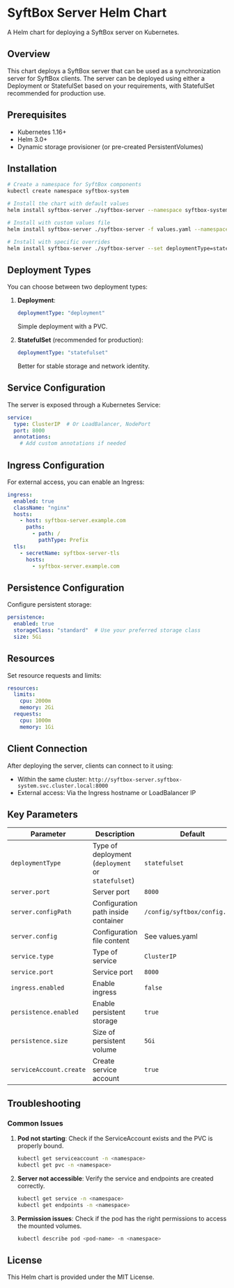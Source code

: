 # SyftBox Server Helm Chart

A Helm chart for deploying a SyftBox server on Kubernetes.

## Overview

This chart deploys a SyftBox server that can be used as a synchronization server for SyftBox clients. The server can be deployed using either a Deployment or StatefulSet based on your requirements, with StatefulSet recommended for production use.

## Prerequisites

- Kubernetes 1.16+
- Helm 3.0+
- Dynamic storage provisioner (or pre-created PersistentVolumes)

## Installation

```bash
# Create a namespace for SyftBox components
kubectl create namespace syftbox-system

# Install the chart with default values
helm install syftbox-server ./syftbox-server --namespace syftbox-system

# Install with custom values file
helm install syftbox-server ./syftbox-server -f values.yaml --namespace syftbox-system

# Install with specific overrides
helm install syftbox-server ./syftbox-server --set deploymentType=statefulset --set persistence.size=10Gi
```

## Deployment Types

You can choose between two deployment types:

1. **Deployment**:
   ```yaml
   deploymentType: "deployment"
   ```
   
   Simple deployment with a PVC.

2. **StatefulSet** (recommended for production):
   ```yaml
   deploymentType: "statefulset"
   ```
   
   Better for stable storage and network identity.

## Service Configuration

The server is exposed through a Kubernetes Service:

```yaml
service:
  type: ClusterIP  # Or LoadBalancer, NodePort
  port: 8000
  annotations:
    # Add custom annotations if needed
```

## Ingress Configuration

For external access, you can enable an Ingress:

```yaml
ingress:
  enabled: true
  className: "nginx"
  hosts:
    - host: syftbox-server.example.com
      paths:
        - path: /
          pathType: Prefix
  tls:
    - secretName: syftbox-server-tls
      hosts:
        - syftbox-server.example.com
```

## Persistence Configuration

Configure persistent storage:

```yaml
persistence:
  enabled: true
  storageClass: "standard"  # Use your preferred storage class
  size: 5Gi
```

## Resources

Set resource requests and limits:

```yaml
resources:
  limits:
    cpu: 2000m
    memory: 2Gi
  requests:
    cpu: 1000m
    memory: 1Gi
```

## Client Connection

After deploying the server, clients can connect to it using:
- Within the same cluster: `http://syftbox-server.syftbox-system.svc.cluster.local:8000`
- External access: Via the Ingress hostname or LoadBalancer IP

## Key Parameters

| Parameter | Description | Default |
|-----------|-------------|---------|
| `deploymentType` | Type of deployment (`deployment` or `statefulset`) | `statefulset` |
| `server.port` | Server port | `8000` |
| `server.configPath` | Configuration path inside container | `/config/syftbox/config.json` |
| `server.config` | Configuration file content | See values.yaml |
| `service.type` | Type of service | `ClusterIP` |
| `service.port` | Service port | `8000` |
| `ingress.enabled` | Enable ingress | `false` |
| `persistence.enabled` | Enable persistent storage | `true` |
| `persistence.size` | Size of persistent volume | `5Gi` |
| `serviceAccount.create` | Create service account | `true` |

## Troubleshooting

### Common Issues

1. **Pod not starting**: Check if the ServiceAccount exists and the PVC is properly bound.

   ```bash
   kubectl get serviceaccount -n <namespace>
   kubectl get pvc -n <namespace>
   ```

2. **Server not accessible**: Verify the service and endpoints are created correctly.

   ```bash
   kubectl get service -n <namespace>
   kubectl get endpoints -n <namespace>
   ```

3. **Permission issues**: Check if the pod has the right permissions to access the mounted volumes.

   ```bash
   kubectl describe pod <pod-name> -n <namespace>
   ```

## License

This Helm chart is provided under the MIT License.